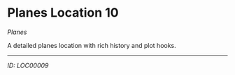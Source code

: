 # Planes Location 10

*Planes*

A detailed planes location with rich history and plot hooks.

---
*ID: LOC00009*